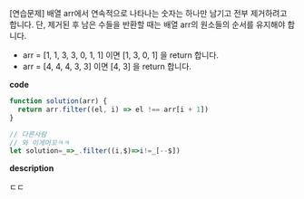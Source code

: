 <!--
파일 이름은 날짜-문제제목 (예시: 2021-03-21-완주하지못한선수.md)
-->

[연습문제] 배열 arr에서 연속적으로 나타나는 숫자는 하나만 남기고 전부 제거하려고 합니다. 단, 제거된 후 남은 수들을 반환할 때는 배열 arr의 원소들의 순서를 유지해야 합니다. 

- arr = [1, 1, 3, 3, 0, 1, 1] 이면 [1, 3, 0, 1] 을 return 합니다.
- arr = [4, 4, 4, 3, 3] 이면 [4, 3] 을 return 합니다.

**code**

```js
function solution(arr) {
  return arr.filter((el, i) => el !== arr[i + 1])
}
```

```js
// 다른사람
// 와 이게머꼬ㅋㅋ
let solution=_=>_.filter((i,$)=>i!=_[--$])
```

**description**

ㄷㄷ